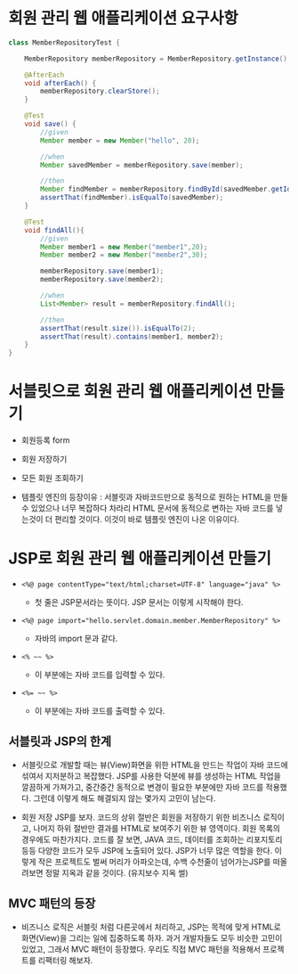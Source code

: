 
# 회원 관리 웹 애플리케이션 요구사항

```java
class MemberRepositoryTest {

    MemberRepository memberRepository = MemberRepository.getInstance();

    @AfterEach
    void afterEach() {
        memberRepository.clearStore();
    }

    @Test
    void save() {
        //given
        Member member = new Member("hello", 20);

        //when
        Member savedMember = memberRepository.save(member);

        //then
        Member findMember = memberRepository.findById(savedMember.getId());
        assertThat(findMember).isEqualTo(savedMember);
    }

    @Test
    void findAll(){
        //given
        Member member1 = new Member("member1",20);
        Member member2 = new Member("member2",30);

        memberRepository.save(member1);
        memberRepository.save(member2);

        //when
        List<Member> result = memberRepository.findAll();

        //then
        assertThat(result.size()).isEqualTo(2);
        assertThat(result).contains(member1, member2);
    }
}
```

# 서블릿으로 회원 관리 웹 애플리케이션 만들기

+ 회원등록 form 
+ 회원 저장하기
+ 모든 회원 조회하기

+ 템플릿 엔진의 등장이유 : 서블릿과 자바코드만으로 동적으로 원하는 HTML을 만들 수 있었으나 너무 복잡하다 차라리 HTML 문서에 동적으로 변하는 자바 코드를 넣는것이 더 편리할 것이다. 이것이 바로 템플릿 엔진이 나온 이유이다.

# JSP로 회원 관리 웹 애플리케이션 만들기

+ ```<%@ page contentType="text/html;charset=UTF-8" language="java" %>```
    - 첫 줄은 JSP문서라는 뜻이다. JSP 문서는 이렇게 시작해야 한다.

+ ```<%@ page import="hello.servlet.domain.member.MemberRepository" %>```
    - 자바의 import 문과 같다.
+ ```<% ~~ %>```
    - 이 부분에는 자바 코드를 입력할 수 있다.
+ ```<%= ~~ %>```
    - 이 부분에는 자바 코드를 출력할 수 있다.

## 서블릿과 JSP의 한계
+ 서블릿으로 개발할 때는 뷰(View)화면을 위한 HTML을 만드는 작업이 자바 코드에 섞여서 지저분하고 복잡했다. JSP를 사용한 덕분에 뷰를 생성하는 HTML 작업을 깔끔하게 가져가고, 중간중간 동적으로 변경이 필요한 부분에만 자바 코드를 적용했다. 그런데 이렇게 해도 해결되지 않는 몇가지 고민이 남는다.

+ 회원 저장 JSP를 보자. 코드의 상위 절반은 회원을 저장하기 위한 비즈니스 로직이고, 나머지 하위 절반만 결과를 HTML로 보여주기 위한 뷰 영역이다. 회원 목록의 경우에도 마찬가지다.
코드를 잘 보면, JAVA 코드, 데이터를 조회하는 리포지토리 등등 다양한 코드가 모두 JSP에 노출되어 있다. JSP가 너무 많은 역할을 한다. 이렇게 작은 프로젝트도 벌써 머리가 아파오는데, 수백 수천줄이 넘어가는JSP를 떠올려보면 정말 지옥과 같을 것이다. (유지보수 지옥 썰)

## MVC 패턴의 등장
+ 비즈니스 로직은 서블릿 처럼 다른곳에서 처리하고, JSP는 목적에 맞게 HTML로 화면(View)을 그리는 일에 집중하도록 하자. 과거 개발자들도 모두 비슷한 고민이 있었고, 그래서 MVC 패턴이 등장했다. 우리도 직접 MVC 패턴을 적용해서 프로젝트를 리팩터링 해보자.
